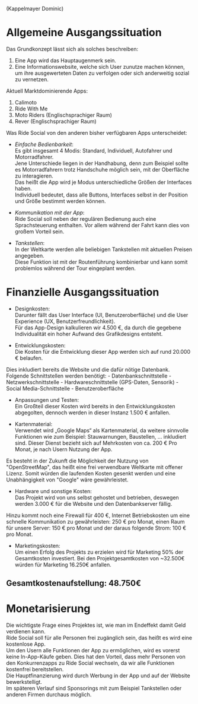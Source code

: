 (Kappelmayer Dominic)  
# Allgemeine Ausgangssituation  
  
 Das Grundkonzept lässt sich als solches beschreiben: 
1. Eine App wird das Hauptaugenmerk sein.
2. Eine Informationswebsite, welche sich User zunutze machen können, um ihre ausgewerteten Daten zu verfolgen oder sich anderweitig sozial zu vernetzen. 

Aktuell Marktdominierende Apps:
1. Calimoto
2. Ride With Me
3. Moto Riders (Englischsprachiger Raum)
4. Rever (Englischsprachiger Raum)  

Was Ride Social von den anderen bisher verfügbaren Apps unterscheidet:  

* _Einfache Bedienbarkeit_:  
Es gibt insgesamt 4 Modis: Standard, Individuell, Autofahrer und Motorradfahrer.  
Jene Unterschiede liegen in der Handhabung, denn zum Beispiel sollte es Motorradfahrern trotz Handschuhe möglich sein, mit der Oberfläche zu interagieren.  
Das heißt die App wird je Modus unterschiedliche Größen der Interfaces haben.  
Individuell bedeutet, dass alle Buttons, Interfaces selbst in der Position und Größe bestimmt werden können.  

* _Kommunikation mit der App_:  
Ride Social soll neben der regulären Bedienung auch eine Sprachsteuerung enthalten. Vor allem während der Fahrt kann dies von großem Vorteil sein.  

* _Tankstellen_:  
In der Weltkarte werden alle beliebigen Tankstellen mit aktuellen Preisen angegeben.  
Diese Funktion ist mit der Routenführung kombinierbar und kann somit problemlos während der Tour eingeplant werden. 
  
# Finanzielle Ausgangssituation  

* Designkosten:  
Darunter fällt das User Interface (UI, Benutzeroberfläche) und die User Experience (UX, Benutzerfreundlichkeit).  
Für das App-Design kalkulieren wir 4.500 €, da durch die gegebene Individualität ein hoher Aufwand des Grafikdesigns entsteht.  


* Entwicklungskosten:  
Die Kosten für die Entwicklung dieser App werden sich auf rund 20.000 € belaufen.  

Dies inkludiert bereits die Website und die dafür nötige Datenbank.  
Folgende Schnittstellen werden benötigt:
    - Datenbankschnittstelle
    - Netzwerkschnittstelle
    - Hardwareschnittstelle (GPS-Daten, Sensorik)
    - Social Media-Schnittstelle
    - Benutzeroberfläche

* Anpassungen und Testen:  
Ein Großteil dieser Kosten wird bereits in den Entwicklungskosten abgegolten, dennoch werden in dieser Instanz 1.500 € anfallen. 

* Kartenmaterial:  
Verwendet wird „Google Maps“ als Kartenmaterial, da weitere sinnvolle Funktionen wie zum Beispiel: Stauwarnungen, Baustellen, … inkludiert sind. Dieser Dienst bezieht sich auf Mehrkosten von ca. 200 € Pro Monat, je nach Usern Nutzung der App.
  
Es besteht in der Zukunft die Möglichkeit der Nutzung von "OpenStreetMap", das heißt eine frei verwendbare Weltkarte mit offener Lizenz. Somit würden die laufenden Kosten gesenkt werden und eine Unabhängigkeit von "Google" wäre gewährleistet.

* Hardware und sonstige Kosten:  
Das Projekt wird von uns selbst gehostet und betrieben, deswegen werden 3.000 € für die Website und den Datenbankserver fällig.  

Hinzu kommt noch eine Firewall für 400 €, Internet Betriebskosten um eine schnelle Kommunikation zu gewährleisten: 250 € pro Monat, einen Raum für unsere Server: 150 € pro Monat und der daraus folgende Strom: 100 € pro Monat.  



* Marketingskosten:  
Um einen Erfolg des Projekts zu erzielen wird für Marketing 50% der Gesamtkosten investiert. 
Bei den Projektgesamtkosten von ~32.500€ würden für Marketing 16.250€ anfallen.  

## Gesamtkostenaufstellung: 48.750€  

# Monetarisierung  

Die wichtigste Frage eines Projektes ist, wie man im Endeffekt damit Geld verdienen kann.  
Ride Social soll für alle Personen frei zugänglich sein, das heißt es wird eine kostenlose App.  
Um den Usern alle Funktionen der App zu ermöglichen, wird es vorerst keine In-App-Käufe geben. 
Dies hat den Vorteil, dass mehr Personen von den Konkurrenzapps zu Ride Social wechseln, da wir alle Funktionen kostenfrei bereitstellen.  
Die Hauptfinanzierung wird durch Werbung in der App und auf der Website bewerkstelligt.  
Im späteren Verlauf sind Sponsorings mit zum Beispiel Tankstellen oder anderen Firmen durchaus möglich.
